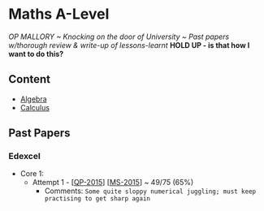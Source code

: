 # Maths A-Level
*OP MALLORY ~ Knocking on the door of University ~ Past papers w/thorough review & write-up of lessons-learnt*
**HOLD UP - is that how I want to do this?**

## Content
* [Algebra](./algebra)
* [Calculus](./calculus)

## Past Papers

### Edexcel
* Core 1:
  * Attempt 1 - [[QP-2015]] [[MS-2015]] ~ 49/75 (65%)
    * Comments: `Some quite sloppy numerical juggling; must keep practising to get sharp again`

[QP-2015]: https://pmt.physicsandmathstutor.com/download/Maths/A-level/C1/Papers-Edexcel/QP/June%202015%20QP.pdf
[MS-2015]: https://pmt.physicsandmathstutor.com/download/Maths/A-level/C1/Papers-Edexcel/MS/June%202015%20MS.pdf
